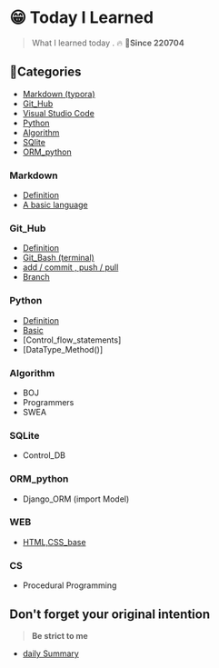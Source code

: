 # 😁 Today I Learned 

> What I learned today . 🔥						🌈**Since 220704**

## 🌈Categories

- [Markdown (typora)](#Markdown)
- [Git_Hub](#Git_Hub)
- [Visual Studio Code](#Visual_Studio_Code)
- [Python](#Python)
- [Algorithm](#Algorithm)
- [SQlite](#SQlite)
- [ORM_python](#ORM_python)

### Markdown

- [Definition](https://github.com/midhyun/TIL/blob/master/Markdown/Definition.md)
- [A basic language](https://github.com/midhyun/TIL/blob/master/Markdown/A_basic_language.md)

### Git_Hub

- [Definition](https://github.com/midhyun/TIL/blob/master/Git_Hub/Definition.md)
- [Git_Bash (terminal)](https://github.com/midhyun/TIL/blob/master/Git_Hub/Git_bash(terminal).md)
- [add / commit , push / pull](https://github.com/midhyun/TIL/blob/master/Git_Hub/Add_commit.md)
- [Branch](https://github.com/midhyun/TIL/blob/master/Git_Hub/branch.md)

### Python

- [Definition](https://github.com/midhyun/TIL/blob/master/Python/Definition.md)
- [Basic](https://github.com/midhyun/TIL/blob/master/Python/Basic.md)
- [Control_flow_statements]
- [DataType_Method()]

### Algorithm

- BOJ
- Programmers
- SWEA





### SQLite

- Control_DB

### ORM_python

- Django_ORM (import Model)

### WEB

- [HTML,CSS_base](https://github.com/midhyun/TIL/tree/master/Web)

### CS

- Procedural Programming



## Don't forget your original intention

> **Be strict to me**

- [daily Summary](./DailySum)

